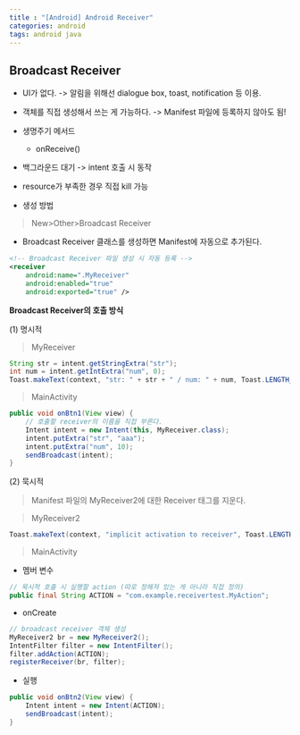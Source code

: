 ```yaml
---
title : "[Android] Android Receiver"
categories: android
tags: android java
---
```


## Broadcast Receiver

- UI가 없다. -> 알림을 위해선 dialogue box, toast, notification 등 이용.
- 객체를 직접 생성해서 쓰는 게 가능하다. -> Manifest 파일에 등록하지 않아도 됨!
- 생명주기 메서드
  - onReceive()
- 백그라운드 대기 -> intent 호출 시 동작
- resource가 부족한 경우 직접 kill 가능

- 생성 방법

> New>Other>Broadcast Receiver

- Broadcast Receiver 클래스를 생성하면 Manifest에 자동으로 추가된다.

```xml
<!-- Broadcast Receiver 파일 생성 시 자동 등록 -->
<receiver
    android:name=".MyReceiver"
    android:enabled="true"
    android:exported="true" />
```

__Broadcast Receiver의 호출 방식__

(1) 명시적

> MyReceiver

```java
String str = intent.getStringExtra("str");
int num = intent.getIntExtra("num", 0);
Toast.makeText(context, "str: " + str + " / num: " + num, Toast.LENGTH_SHORT).show();
```

> MainActivity

```java
public void onBtn1(View view) {
    // 호출할 receiver의 이름을 직접 부른다.
    Intent intent = new Intent(this, MyReceiver.class);
    intent.putExtra("str", "aaa");
    intent.putExtra("num", 10);
    sendBroadcast(intent);
}
```

(2) 묵시적

> Manifest 파일의 MyReceiver2에 대한 Receiver 태그를 지운다.

> MyReceiver2

```java
Toast.makeText(context, "implicit activation to receiver", Toast.LENGTH_SHORT).show();
```

> MainActivity

- 멤버 변수

```java
// 묵시적 호출 시 실행할 action (따로 정해져 있는 게 아니라 직접 정의)
public final String ACTION = "com.example.receivertest.MyAction";
```

- onCreate

```java
// broadcast receiver 객체 생성
MyReceiver2 br = new MyReceiver2();
IntentFilter filter = new IntentFilter();
filter.addAction(ACTION);
registerReceiver(br, filter);
```

- 실행

```java
public void onBtn2(View view) {
    Intent intent = new Intent(ACTION);
    sendBroadcast(intent);
}
```
